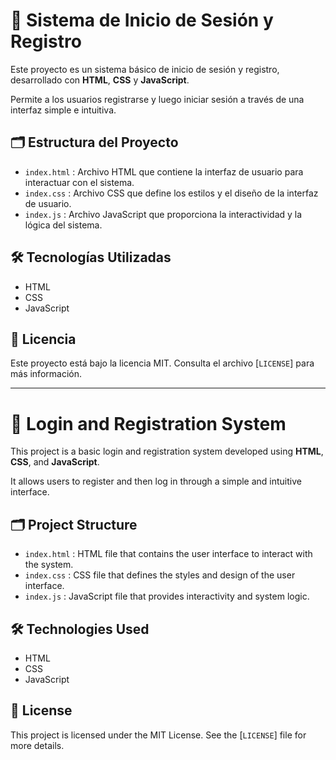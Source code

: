 # 🔐 Sistema de Inicio de Sesión y Registro

Este proyecto es un sistema básico de inicio de sesión y registro, desarrollado con **HTML**, **CSS** y **JavaScript**.

Permite a los usuarios registrarse y luego iniciar sesión a través de una interfaz simple e intuitiva.

## 🗂️ Estructura del Proyecto

- `index.html` : Archivo HTML que contiene la interfaz de usuario para interactuar con el sistema.
- `index.css` : Archivo CSS que define los estilos y el diseño de la interfaz de usuario.
- `index.js` : Archivo JavaScript que proporciona la interactividad y la lógica del sistema.

## 🛠️ Tecnologías Utilizadas

- HTML  
- CSS  
- JavaScript

## 📄 Licencia

Este proyecto está bajo la licencia MIT. Consulta el archivo [`LICENSE`] para más información.

---

# 🔐 Login and Registration System

This project is a basic login and registration system developed using **HTML**, **CSS**, and **JavaScript**.

It allows users to register and then log in through a simple and intuitive interface.

## 🗂️ Project Structure

- `index.html` : HTML file that contains the user interface to interact with the system.
- `index.css` : CSS file that defines the styles and design of the user interface.
- `index.js` : JavaScript file that provides interactivity and system logic.

## 🛠️ Technologies Used

- HTML  
- CSS  
- JavaScript

## 📄 License

This project is licensed under the MIT License. See the [`LICENSE`] file for more details.
